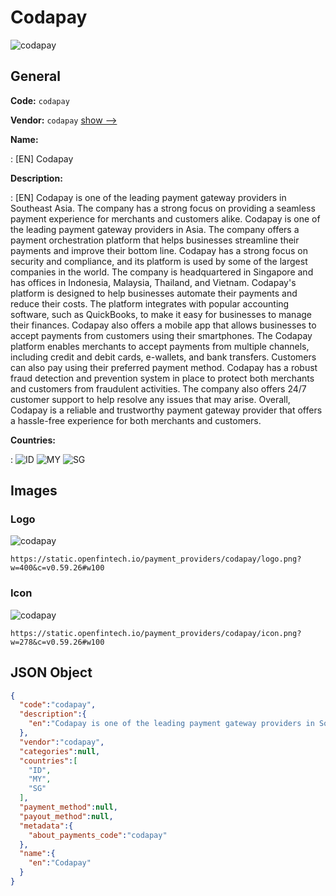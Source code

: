 
# Codapay 
![codapay](https://static.openfintech.io/payment_providers/codapay/logo.png?w=400&c=v0.59.26#w100)  

## General 
 
**Code:** `codapay` 
 
**Vendor:** `codapay` [show -->](/vendors/codapay/) 
 
**Name:** 
 
:	[EN] Codapay 
 
**Description:** 
 
: [EN] Codapay is one of the leading payment gateway providers in Southeast Asia. The company has a strong focus on providing a seamless payment experience for merchants and customers alike. Codapay is one of the leading payment gateway providers in Asia. The company offers a payment orchestration platform that helps businesses streamline their payments and improve their bottom line. Codapay has a strong focus on security and compliance, and its platform is used by some of the largest companies in the world. The company is headquartered in Singapore and has offices in Indonesia, Malaysia, Thailand, and Vietnam. Codapay's platform is designed to help businesses automate their payments and reduce their costs. The platform integrates with popular accounting software, such as QuickBooks, to make it easy for businesses to manage their finances. Codapay also offers a mobile app that allows businesses to accept payments from customers using their smartphones. The Codapay platform enables merchants to accept payments from multiple channels, including credit and debit cards, e-wallets, and bank transfers. Customers can also pay using their preferred payment method. Codapay has a robust fraud detection and prevention system in place to protect both merchants and customers from fraudulent activities. The company also offers 24/7 customer support to help resolve any issues that may arise. Overall, Codapay is a reliable and trustworthy payment gateway provider that offers a hassle-free experience for both merchants and customers. 
 
 
**Countries:** 
 
:	![ID](https://cdnjs.cloudflare.com/ajax/libs/flag-icon-css/3.3.0/flags/4x3/id.svg#w24) 	![MY](https://cdnjs.cloudflare.com/ajax/libs/flag-icon-css/3.3.0/flags/4x3/my.svg#w24) 	![SG](https://cdnjs.cloudflare.com/ajax/libs/flag-icon-css/3.3.0/flags/4x3/sg.svg#w24)  

## Images 

### Logo 
 
![codapay](https://static.openfintech.io/payment_providers/codapay/logo.png?w=400&c=v0.59.26#w100)  

```
https://static.openfintech.io/payment_providers/codapay/logo.png?w=400&c=v0.59.26#w100
```  

### Icon 
 
![codapay](https://static.openfintech.io/payment_providers/codapay/icon.png?w=278&c=v0.59.26#w100)  

```
https://static.openfintech.io/payment_providers/codapay/icon.png?w=278&c=v0.59.26#w100
```  

## JSON Object 

```json
{
  "code":"codapay",
  "description":{
    "en":"Codapay is one of the leading payment gateway providers in Southeast Asia. The company has a strong focus on providing a seamless payment experience for merchants and customers alike. Codapay is one of the leading payment gateway providers in Asia. The company offers a payment orchestration platform that helps businesses streamline their payments and improve their bottom line. Codapay has a strong focus on security and compliance, and its platform is used by some of the largest companies in the world. The company is headquartered in Singapore and has offices in Indonesia, Malaysia, Thailand, and Vietnam. Codapay's platform is designed to help businesses automate their payments and reduce their costs. The platform integrates with popular accounting software, such as QuickBooks, to make it easy for businesses to manage their finances. Codapay also offers a mobile app that allows businesses to accept payments from customers using their smartphones. The Codapay platform enables merchants to accept payments from multiple channels, including credit and debit cards, e-wallets, and bank transfers. Customers can also pay using their preferred payment method. Codapay has a robust fraud detection and prevention system in place to protect both merchants and customers from fraudulent activities. The company also offers 24\/7 customer support to help resolve any issues that may arise. Overall, Codapay is a reliable and trustworthy payment gateway provider that offers a hassle-free experience for both merchants and customers."
  },
  "vendor":"codapay",
  "categories":null,
  "countries":[
    "ID",
    "MY",
    "SG"
  ],
  "payment_method":null,
  "payout_method":null,
  "metadata":{
    "about_payments_code":"codapay"
  },
  "name":{
    "en":"Codapay"
  }
}
```  
